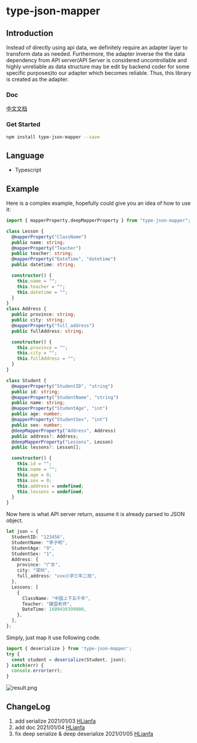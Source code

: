 # type-json-mapper

## Introduction

Instead of directly using api data, we definitely require an adapter layer to transform data as needed. Furthermore, the adapter inverse the the data dependency from API server(API Server is considered uncontrollable and highly unreliable as data structure may be edit by backend coder for some specific purposes)to our adapter which becomes reliable. Thus, this library is created as the adapter.

### Doc
[中文文档](https://melonfield.club/column/detail/cvfCiXD8OBn)

### Get Started

```bash
npm install type-json-mapper --save
```

## Language

- Typescript

## Example

Here is a complex example, hopefully could give you an idea of how to use it:

```typescript
import { mapperProperty,deepMapperProperty } from "type-json-mapper";

class Lesson {
  @mapperProperty("ClassName")
  public name: string;
  @mapperProperty("Teacher")
  public teacher: string;
  @mapperProperty("DateTime", "datetime")
  public datetime: string;

  constructor() {
    this.name = "";
    this.teacher = "";
    this.datetime = "";
  }
}
class Address {
  public province: string;
  public city: string;
  @mapperProperty("full_address")
  public fullAddress: string;

  constructor() {
    this.province = "";
    this.city = "";
    this.fullAddress = "";
  }
}

class Student {
  @mapperProperty("StudentID", "string")
  public id: string;
  @mapperProperty("StudentName", "string")
  public name: string;
  @mapperProperty("StudentAge", "int")
  public age: number;
  @mapperProperty("StudentSex", "int")
  public sex: number;
  @deepMapperProperty("Address", Address)
  public address?: Address;
  @deepMapperProperty("Lessons", Lesson)
  public lessons?: Lesson[];

  constructor() {
    this.id = "";
    this.name = "";
    this.age = 0;
    this.sex = 0;
    this.address = undefined;
    this.lessons = undefined;
  }
}
```

Now here is what API server return, assume it is already parsed to JSON object.

```typescript
let json = {
  StudentID: "123456",
  StudentName: "李子明",
  StudentAge: "9",
  StudentSex: "1",
  Address: {
    province: "广东",
    city: "深圳",
    full_address: "xxx小学三年二班",
  },
  Lessons: [
    {
      ClassName: "中国上下五千年",
      Teacher: "建国老师",
      DateTime: 1609430399000,
    },
  ],
};
```

Simply, just map it use following code. 

```typescript
import { deserialize } from 'type-json-mapper';
try {
  const student = deserialize(Student, json);
} catch(err) {
  console.error(err);
}

```
![result.png](https://i.loli.net/2020/12/30/R59swPZex4NaImQ.png)

## ChangeLog
1. add serialize 2021/01/03 [HLianfa](https://github.com/Hlianfa)
2. add doc 2021/01/04 [HLianfa](https://github.com/Hlianfa)
3. fix deep serialize & deep deserialize 2021/01/05 [HLianfa](https://github.com/Hlianfa)
